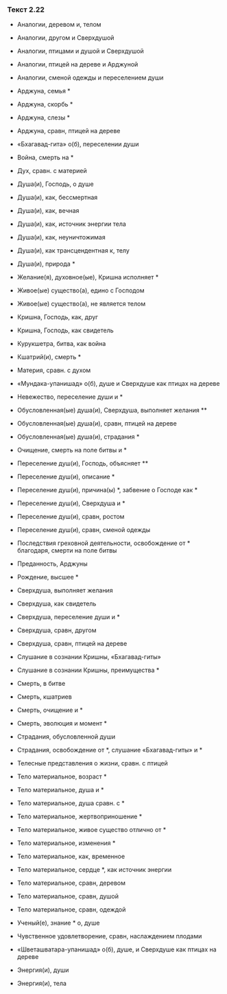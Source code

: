 ### Текст 2.22

- Аналогии, деревом и, телом

- Аналогии, другом и Сверхдушой

- Аналогии, птицами и душой и Сверхдушой

- Аналогии, птицей на дереве и Арджуной

- Аналогии, сменой одежды и переселением души

- Арджуна, семья *

- Арджуна, скорбь *

- Арджуна, слезы *

- Арджуна, сравн, птицей на дереве

- «Бхагавад-гита» о(б), переселении души

- Война, смерть на *

- Дух, сравн. с материей

- Душа(и), Господь, о душе

- Душа(и), как, бессмертная

- Душа(и), как, вечная

- Душа(и), как, источник энергии тела

- Душа(и), как, неуничтожимая

- Душа(и), как трансцендентная к, телу

- Душа(и), природа *

- Желание(я), духовное(ые), Кришна исполняет *

- Живое(ые) существо(а), едино с Господом

- Живое(ые) существо(а), не является телом

- Кришна, Господь, как, друг

- Кришна, Господь, как свидетель

- Курукшетра, битва, как война

- Кшатрий(и), смерть *

- Материя, сравн. с духом

- «Мундака-упанишад» о(б), душе и Сверхдуше как птицах на дереве

- Невежество, переселение души и *

- Обусловленная(ые) душа(и), Сверхдуша, выполняет желания **

- Обусловленная(ые) душа(и), сравн, птицей на дереве

- Обусловленная(ые) душа(и), страдания *

- Очищение, смерть на поле битвы и *

- Переселение душ(и), Господь, объясняет **

- Переселение душ(и), описание *

- Переселение душ(и), причина(ы) *, забвение о Господе как *

- Переселение душ(и), Сверхдуша и *

- Переселение душ(и), сравн, ростом

- Переселение душ(и), сравн, сменой одежды

- Последствия греховной деятельности, освобождение от * благодаря, смерти на поле битвы

- Преданность, Арджуны

- Рождение, высшее *

- Сверхдуша, выполняет желания

- Сверхдуша, как свидетель

- Сверхдуша, переселение души и *

- Сверхдуша, сравн, другом

- Сверхдуша, сравн, птицей на дереве

- Слушание в сознании Кришны, «Бхагавад-гиты»

- Слушание в сознании Кришны, преимущества *

- Смерть, в битве

- Смерть, кшатриев

- Смерть, очищение и *

- Смерть, эволюция и момент *

- Страдания, обусловленной души

- Страдания, освобождение от *, слушание «Бхагавад-гиты» и *

- Телесные представления о жизни, сравн. с птицей

- Тело материальное, возраст *

- Тело материальное, душа и *

- Тело материальное, душа сравн. с *

- Тело материальное, жертвоприношение *

- Тело материальное, живое существо отлично от *

- Тело материальное, изменения *

- Тело материальное, как, временное

- Тело материальное, сердце *, как источник энергии

- Тело материальное, сравн, деревом

- Тело материальное, сравн, душой

- Тело материальное, сравн, одеждой

- Ученый(е), знание * о, душе

- Чувственное удовлетворение, сравн, наслаждением плодами

- «Шветашватара-упанишад» о(б), душе, и Сверхдуше как птицах на дереве

- Энергия(и), души

- Энергия(и), тела
	
